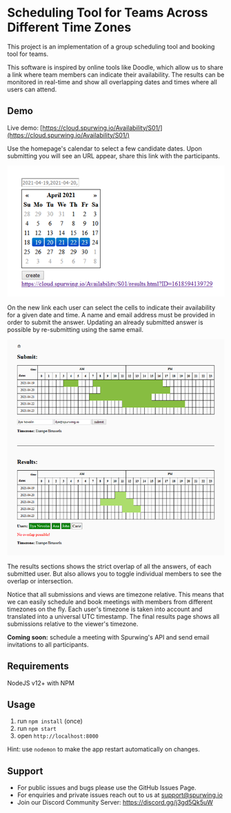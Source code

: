 # Scheduling Tool for Teams Across Different Time Zones
This project is an implementation of a group scheduling tool and booking tool for teams.

This software is inspired by online tools like Doodle, which allow us to share a link where team members can indicate their availability. The results can be monitored in real-time and show all overlapping dates and times where all users can attend.

## Demo

Live demo: [https://cloud.spurwing.io/Availability/S01/](https://cloud.spurwing.io/Availability/S01/)

Use the homepage's calendar to select a few candidate dates. Upon submitting you will see an URL appear, share this link with the participants.

![group calendar tool](assets/a.png)

On the new link each user can select the cells to indicate their availability for a given date and time. A name and email address must be provided in order to submit the answer. Updating an already submitted answer is possible by re-submitting using the same email.

![group calendar tool](assets/b.png)

The results sections shows the strict overlap of all the answers, of each submitted user. But also allows you to toggle individual members to see the overlap or intersection.

Notice that all submissions and views are timezone relative. This means that we can easily schedule and book meetings with members from different timezones on the fly. Each user's timezone is taken into account and translated into a universal UTC timestamp. The final results page shows all submissions relative to the viewer's timezone.

**Coming soon:** schedule a meeting with Spurwing's API and send email invitations to all participants.

## Requirements
NodeJS v12+ with NPM

## Usage
1. run `npm install` (once)
2. run `npm start`
3. open `http://localhost:8000`

Hint: use `nodemon` to make the app restart automatically on changes.

## Support
- For public issues and bugs please use the GitHub Issues Page.
- For enquiries and private issues reach out to us at support@spurwing.io
- Join our Discord Community Server: https://discord.gg/j3gd5Qk5uW
